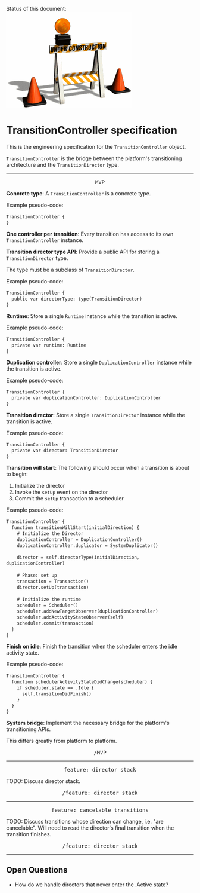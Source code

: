 Status of this document:
![](../_assets/under-construction-flashing-barracade-animation.gif)

# TransitionController specification

This is the engineering specification for the `TransitionController` object.

`TransitionController` is the bridge between the platform's transitioning architecture and the `TransitionDirector` type.

---

<p style="text-align:center"><tt>MVP</tt></p>

**Concrete type**: A `TransitionController` is a concrete type.

Example pseudo-code:

    TransitionController {
    }

**One controller per transition**: Every transition has access to its own `TransitionController` instance.

**Transition director type API**: Provide a public API for storing a `TransitionDirector` type.

The type must be a subclass of `TransitionDirector`.

Example pseudo-code:

    TransitionController {
      public var directorType: type(TransitionDirector)
    }

**Runtime**: Store a single `Runtime` instance while the transition is active.

Example pseudo-code:

    TransitionController {
      private var runtime: Runtime
    }

**Duplication controller**: Store a single `DuplicationController` instance while the transition is active.

Example pseudo-code:

    TransitionController {
      private var duplicationController: DuplicationController
    }

**Transition director**: Store a single `TransitionDirector` instance while the transition is active.

Example pseudo-code:

    TransitionController {
      private var director: TransitionDirector
    }

**Transition will start**: The following should occur when a transition is about to begin:

1. Initialize the director
2. Invoke the `setUp` event on the director
3. Commit the `setUp` transaction to a scheduler

Example pseudo-code:

    TransitionController {
      function transitionWillStart(initialDirection) {
        # Initialize the Director
        duplicationController = DuplicationController()
        duplicationController.duplicator = SystemDuplicator()
        
        director = self.directorType(initialDirection, duplicationController)
        
        # Phase: set up
        transaction = Transaction()
        director.setUp(transaction)
        
        # Initialize the runtime
        scheduler = Scheduler()
        scheduler.addNewTargetObserver(duplicationController)
        scheduler.addActivityStateObserver(self)
        scheduler.commit(transaction)
      }
    }

**Finish on idle**: Finish the transition when the scheduler enters the idle activity state.

Example pseudo-code:

    TransitionController {
      function schedulerActivityStateDidChange(scheduler) {
        if scheduler.state == .Idle {
          self.transitionDidFinish()
        }
      }
    }

**System bridge**: Implement the necessary bridge for the platform's transitioning APIs.

This differs greatly from platform to platform.

<p style="text-align:center"><tt>/MVP</tt></p>

---

<p style="text-align:center"><tt>feature: director stack</tt></p>

TODO: Discuss director stack.

<p style="text-align:center"><tt>/feature: director stack</tt></p>

---

<p style="text-align:center"><tt>feature: cancelable transitions</tt></p>

TODO: Discuss transitions whose direction can change, i.e. "are cancelable". Will need to read the director's final transition when the transition finishes.

<p style="text-align:center"><tt>/feature: director stack</tt></p>

---

## Open Questions ##

- How do we handle directors that never enter the .Active state?
